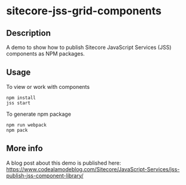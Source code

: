 # sitecore-jss-grid-components
## Description
A demo to show how to publish Sitecore JavaScript Services (JSS) components as NPM packages.

## Usage
To view or work with components
```
npm install
jss start
```

To generate npm package
```
npm run webpack
npm pack
```

## More info
A blog post about this demo is published here: https://www.codealamodeblog.com/Sitecore/JavaScript-Services/jss-publish-jss-component-library/